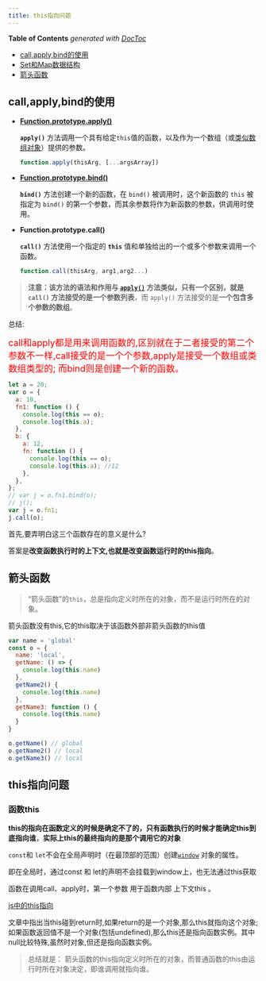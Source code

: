 ```yaml
---
title: this指向问题
---
```


<!-- START doctoc generated TOC please keep comment here to allow auto update -->
<!-- DON'T EDIT THIS SECTION, INSTEAD RE-RUN doctoc TO UPDATE -->
**Table of Contents**  *generated with [DocToc](https://github.com/thlorenz/doctoc)*

- [call,apply,bind的使用](#callapplybind%E7%9A%84%E4%BD%BF%E7%94%A8)
- [Set和Map数据结构](#set%E5%92%8Cmap%E6%95%B0%E6%8D%AE%E7%BB%93%E6%9E%84)
- [箭头函数](#%E7%AE%AD%E5%A4%B4%E5%87%BD%E6%95%B0)

<!-- END doctoc generated TOC please keep comment here to allow auto update -->

## call,apply,bind的使用

- **[Function.prototype.apply()](https://developer.mozilla.org/zh-CN/docs/Web/JavaScript/Reference/Global_Objects/Function/apply)**

  **`apply()`** 方法调用一个具有给定`this`值的函数，以及作为一个数组（或[类似数组对象](https://developer.mozilla.org/zh-CN/docs/Web/JavaScript/Guide/Indexed_collections#Working_with_array-like_objects)）提供的参数。

  ```js
  function.apply(thisArg, [...argsArray])
  ```

- **[Function.prototype.bind()](https://developer.mozilla.org/zh-CN/docs/Web/JavaScript/Reference/Global_Objects/Function/bind)**

  **`bind()`** 方法创建一个新的函数，在 `bind()` 被调用时，这个新函数的 `this` 被指定为 `bind()` 的第一个参数，而其余参数将作为新函数的参数，供调用时使用。

- **Function.prototype.call()**

  **`call()`** 方法使用一个指定的 **`this`** 值和单独给出的一个或多个参数来调用一个函数。
  
  ```js
  function.call(thisArg, arg1,arg2...)
  ```

> **注意：**该方法的语法和作用与 [`apply()`](https://developer.mozilla.org/zh-CN/docs/Web/JavaScript/Reference/Global_Objects/Function/apply) 方法类似，只有一个区别，就是 `call()` 方法接受的是**一个参数列表**，而 `apply()` 方法接受的是**一个包含多个参数的数组**。

总结:
<div style="color:red;font-size:18px">call和apply都是用来调用函数的,区别就在于二者接受的第二个参数不一样,call接受的是一个个参数,apply是接受一个数组或类数组类型的;
而bind则是创建一个新的函数。</div>



```js
let a = 20;
var o = {
  a: 10,
  fn1: function () {
    console.log(this == o);
    console.log(this.a);
  },
  b: {
    a: 12,
    fn: function () {
      console.log(this == o);
      console.log(this.a); //12
    },
  },
};
// var j = o.fn1.bind(o);
// j();
var j = o.fn1;
j.call(o);
```



首先,要弄明白这三个函数存在的意义是什么?

答案是**改变函数执行时的上下文,也就是改变函数运行时的this指向**。

## 箭头函数

> “箭头函数”的`this`，总是指向定义时所在的对象，而不是运行时所在的对象。

箭头函数没有this,它的this取决于该函数外部非箭头函数的this值

```js
var name = 'global'
const o = {
  name: 'local',
  getName: () => {
    console.log(this.name)
  },
  getName2() {
    console.log(this.name)
  },
  getName3: function () {
    console.log(this.name)
  }
}

o.getName() // global
o.getName2() // local
o.getName3() // local
```



## this指向问题

### 函数this

**this的指向在函数定义的时候是确定不了的，只有函数执行的时候才能确定this到底指向谁**，**实际上this的最终指向的是那个调用它的对象**

`const`和 `let`不会在全局声明时（在最顶部的范围）创建[`window`](https://developer.mozilla.org/zh-CN/docs/Web/API/Window) 对象的属性。

即在全局时，通过const 和 let的声明不会挂载到window上，也无法通过this获取



函数在调用call、apply时，第一个参数 用于函数内部 上下文this 。

[js中的this指向](https://www.cnblogs.com/pssp/p/5216085.html)

文章中指出当this碰到return时,如果return的是一个对象,那么this就指向这个对象;如果函数返回值不是一个对象(包括undefined),那么this还是指向函数实例。其中null比较特殊,虽然时对象,但还是指向函数实例。



> 总结就是： 箭头函数的this指向定义时所在的对象，而普通函数的this由运行时所在对象决定，即谁调用就指向谁。

























